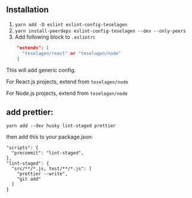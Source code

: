 
## Installation

1. `yarn add -D eslint eslint-config-teselagen`
2. `yarn install-peerdeps eslint-config-teselagen --dev --only-peers`
2. Add following block to `.eslintrc`

```json
    "extends": [
      "teselagen/react" or "teselagen/node" 
    ]
```

This will add generic config.

For React.js projects, extend from `teselagen/node`

For Node.js projects, extend from `teselagen/node`


## add prettier:
`yarn add --dev husky lint-staged prettier`

then add this to your package.json:
```
"scripts": {
  "precommit": "lint-staged",
},
"lint-staged": {
  "src/**/*.js, test/**/*.js": [
    "prettier --write",
    "git add"
  ]
}
```